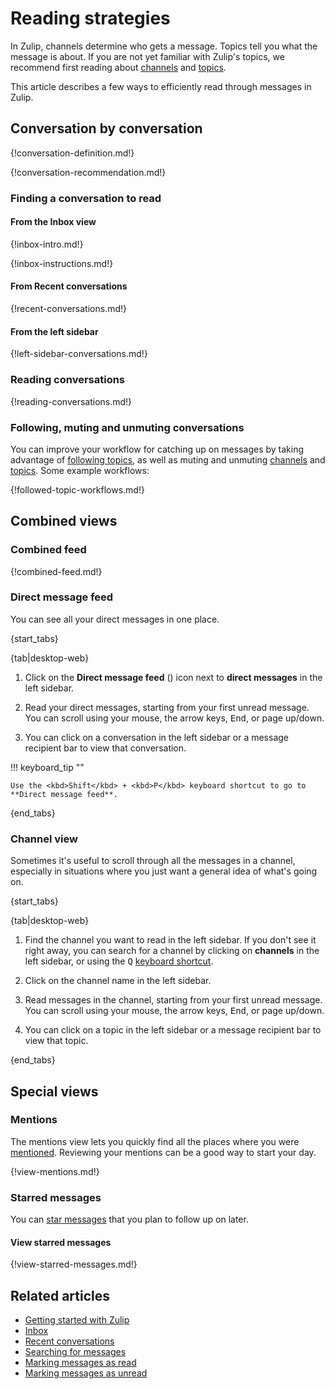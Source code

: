 # Reading strategies

In Zulip, channels determine who gets a message. Topics tell you what
the message is about. If you are not yet familiar with Zulip's topics,
we recommend first reading about [channels](introduction-to-channels) and
[topics](/help/introduction-to-topics).

This article describes a few ways to efficiently read through messages
in Zulip.

## Conversation by conversation

{!conversation-definition.md!}

{!conversation-recommendation.md!}

### Finding a conversation to read

#### From the Inbox view

{!inbox-intro.md!}

{!inbox-instructions.md!}

#### From Recent conversations

{!recent-conversations.md!}

#### From the left sidebar

{!left-sidebar-conversations.md!}

### Reading conversations

{!reading-conversations.md!}

### Following, muting and unmuting conversations

You can improve your workflow for catching up on messages by taking advantage of
[following topics](/help/follow-a-topic), as well as muting and unmuting
[channels](/help/mute-a-channel) and [topics](/help/mute-a-topic). Some example
workflows:

{!followed-topic-workflows.md!}

## Combined views

### Combined feed

{!combined-feed.md!}

### Direct message feed

You can see all your direct messages in one place.

{start_tabs}

{tab|desktop-web}

1. Click on the **Direct message feed** (<i class="zulip-icon
   zulip-icon-all-messages"></i>) icon next to **direct messages** in the left
   sidebar.

1. Read your direct messages, starting from your first unread message. You can
   scroll using your mouse, the arrow keys, <kbd>End</kbd>, or page up/down.

1. You can click on a conversation in the left sidebar or a message recipient
   bar to view that conversation.

!!! keyboard_tip ""

    Use the <kbd>Shift</kbd> + <kbd>P</kbd> keyboard shortcut to go to
    **Direct message feed**.

{end_tabs}

### Channel view

Sometimes it's useful to scroll through all the messages in a channel,
especially in situations where you just want a general idea of what's going
on.

{start_tabs}

{tab|desktop-web}

1. Find the channel you want to read in the left sidebar. If you don't see it
   right away, you can search for a channel by clicking on **channels** in the
   left sidebar, or using the <kbd>Q</kbd> [keyboard
   shortcut](/help/keyboard-shortcuts).

1. Click on the channel name in the left sidebar.

1. Read messages in the channel, starting from your first unread message. You can
  scroll using your mouse, the arrow keys, <kbd>End</kbd>, or page up/down.

1. You can click on a topic in the left sidebar or a message recipient bar to
   view that topic.

{end_tabs}

## Special views

### Mentions

The mentions view lets you quickly find all the places where you were
[mentioned](/help/mention-a-user-or-group). Reviewing your mentions can be a
good way to start your day.

{!view-mentions.md!}

### Starred messages

You can [star messages](/help/star-a-message) that you plan to follow up on later.

#### View starred messages

{!view-starred-messages.md!}

## Related articles

* [Getting started with Zulip](/help/getting-started-with-zulip)
* [Inbox](/help/inbox)
* [Recent conversations](/help/recent-conversations)
* [Searching for messages](/help/search-for-messages)
* [Marking messages as read](/help/marking-messages-as-read)
* [Marking messages as unread](/help/marking-messages-as-unread)
